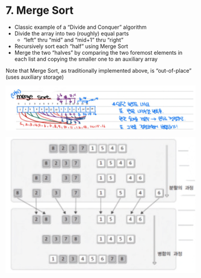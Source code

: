 # 7. Merge Sort

* Classic example of a “Divide and Conquer” algorithm
* Divide the array into two (roughly) equal parts
  * “left” thru “mid” and “mid+1” thru “right”
* Recursively sort each “half” using Merge Sort
* Merge the two “halves” by comparing the two foremost elements in each list and copying the smaller one to an auxiliary array

Note that Merge Sort, as traditionally implemented above, is “out-of-place” (uses auxiliary storage)

![1713361016307](image/7Merge_sort/1713361016307.png)

![1713361026663](image/7Merge_sort/1713361026663.png)
